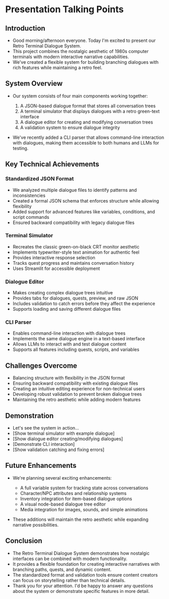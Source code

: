 # Presentation Talking Points

## Introduction
- Good morning/afternoon everyone. Today I'm excited to present our Retro Terminal Dialogue System.
- This project combines the nostalgic aesthetic of 1980s computer terminals with modern interactive narrative capabilities.
- We've created a flexible system for building branching dialogues with rich features while maintaining a retro feel.

## System Overview
- Our system consists of four main components working together:
  1. A JSON-based dialogue format that stores all conversation trees
  2. A terminal simulator that displays dialogues with a retro green-text interface
  3. A dialogue editor for creating and modifying conversation trees
  4. A validation system to ensure dialogue integrity

- We've recently added a CLI parser that allows command-line interaction with dialogues, making them accessible to both humans and LLMs for testing.

## Key Technical Achievements

### Standardized JSON Format
- We analyzed multiple dialogue files to identify patterns and inconsistencies
- Created a formal JSON schema that enforces structure while allowing flexibility
- Added support for advanced features like variables, conditions, and script commands
- Ensured backward compatibility with legacy dialogue files

### Terminal Simulator
- Recreates the classic green-on-black CRT monitor aesthetic
- Implements typewriter-style text animation for authentic feel
- Provides interactive response selection
- Tracks quest progress and maintains conversation history
- Uses Streamlit for accessible deployment

### Dialogue Editor
- Makes creating complex dialogue trees intuitive
- Provides tabs for dialogues, quests, preview, and raw JSON
- Includes validation to catch errors before they affect the experience
- Supports loading and saving different dialogue files

### CLI Parser
- Enables command-line interaction with dialogue trees
- Implements the same dialogue engine in a text-based interface
- Allows LLMs to interact with and test dialogue content
- Supports all features including quests, scripts, and variables

## Challenges Overcome
- Balancing structure with flexibility in the JSON format
- Ensuring backward compatibility with existing dialogue files
- Creating an intuitive editing experience for non-technical users
- Developing robust validation to prevent broken dialogue trees
- Maintaining the retro aesthetic while adding modern features

## Demonstration
- Let's see the system in action...
- [Show terminal simulator with example dialogue]
- [Show dialogue editor creating/modifying dialogues]
- [Demonstrate CLI interaction]
- [Show validation catching and fixing errors]

## Future Enhancements
- We're planning several exciting enhancements:
  - A full variable system for tracking state across conversations
  - Character/NPC attributes and relationship systems
  - Inventory integration for item-based dialogue options
  - A visual node-based dialogue tree editor
  - Media integration for images, sounds, and simple animations
  
- These additions will maintain the retro aesthetic while expanding narrative possibilities.

## Conclusion
- The Retro Terminal Dialogue System demonstrates how nostalgic interfaces can be combined with modern functionality.
- It provides a flexible foundation for creating interactive narratives with branching paths, quests, and dynamic content.
- The standardized format and validation tools ensure content creators can focus on storytelling rather than technical details.
- Thank you for your attention. I'd be happy to answer any questions about the system or demonstrate specific features in more detail.